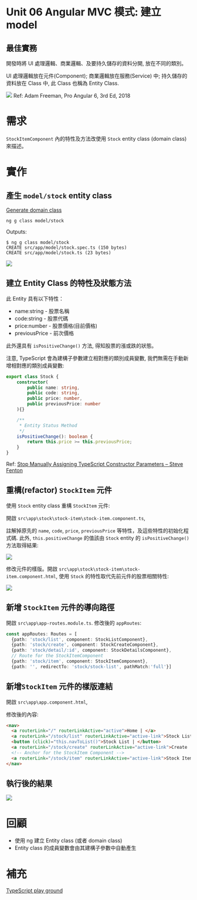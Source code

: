 
# Unit 06 Angular MVC 模式: 建立 model

## 最佳實務
開發時將 UI 處理邏輯、商業邏輯、及要持久儲存的資料分開, 放在不同的類別。

UI 處理邏輯放在元件(Component); 商業邏輯放在服務(Service) 中; 持久儲存的資料放在 Class 中, 此 Class 也稱為 Entity Class.

![](img/sy-i01.png)
Ref: Adam Freeman, Pro Angular 6, 3rd Ed, 2018

# 需求

`StockItemComponent` 內的特性及方法改使用 `Stock` entity class  (domain class) 來描述。


# 實作

## 產生 `model/stock` entity class
[Generate domain class](https://angular.tw/cli/generate#class-command)

```
ng g class model/stock
```

Outputs:
```
$ ng g class model/stock
CREATE src/app/model/stock.spec.ts (150 bytes)
CREATE src/app/model/stock.ts (23 bytes)
```

![](img/u06-i01.png)

## 建立 Entity Class 的特性及狀態方法

此 Entity 具有以下特性：
- name:string - 股票名稱
- code:string - 股票代碼
- price:number - 股票價格(目前價格)
- previousPrice - 前次價格

此外還具有 `isPositiveChange()` 方法, 得知股票的漲或跌的狀態。

注意, TypeScript 會為建構子參數建立相對應的類別成員變數, 我們無需在手動新增相對應的類別成員變數:

```typescript
export class Stock {
    constructor(
        public name: string,
        public code: string,
        public price: number,
        public previousPrice: number
    ){}

    /**
     * Entity Status Method
     */
    isPositiveChange(): boolean {
        return this.price >= this.previousPrice;
    }
}
```

Ref: [Stop Manually Assigning TypeScript Constructor Parameters &#8211; Steve Fenton](https://www.stevefenton.co.uk/2013/04/stop-manually-assigning-typescript-constructor-parameters/)

## 重構(refactor) `StockItem` 元件 

使用 `Stock` entity class 重構 `StockItem` 元件:

開啟 `src\app\stock\stock-item\stock-item.component.ts`, 

註解掉原先的 `name`, `code`, `price`, `previousPrice` 等特性，及這些特性的初始化程式碼. 此外, `this.positiveChange` 的值該由 `Stock` entity  的 `isPositiveChange()` 方法取得結果: 

![](img/u06-i02.png)


修改元件的樣版。開啟 `src\app\stock\stock-item\stock-item.component.html`, 使用 `Stock` 的特性取代先前元件的股票相關特性:

![](img/u06-i03.png)

## 新增 `StockItem` 元件的導向路徑

開啟 `src\app\app-routes.module.ts`.
修改後的 `appRoutes`:

```typescript
const appRoutes: Routes = [
  {path: 'stock/list', component: StockListComponent},
  {path: 'stock/create', component: StockCreateComponent},
  {path: 'stock/detail/:id', component: StockDetailsComponent},
  // Route for the StockItemComponent
  {path: 'stock/item', component: StockItemComponent},
  {path: '', redirectTo: 'stock/stock-list', pathMatch:'full'}]
```

## 新增`StockItem` 元件的樣版連結

開啟 `src\app\app.component.html`,

修改後的內容:

```html
<nav>
  <a routerLink="/" routerLinkActive="active">Home | </a>
  <a routerLink="/stock/list" routerLinkActive="active-link">Stock List | </a>
  <button (click)="this.navToList()">Stock List | </button>
  <a routerLink="/stock/create" routerLinkActive="active-link">Create | </a>
  <!-- Anchor for the StockItem Component -->
  <a routerLink="/stock/item" routerLinkActive="active-link">Stock Item</a>
</nav>
```

## 執行後的結果

![](img/u06-i04.png)


# 回顧
- 使用 ng 建立 Entity class (或者 domain class)
- Entity class 的成員變數會由其建構子參數中自動產生


# 補充

[TypeScript play ground](https://www.typescriptlang.org/)

